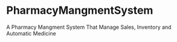 # PharmacyMangmentSystem
 A Pharmacy Mangment System That Manage Sales, Inventory and Automatic Medicine
